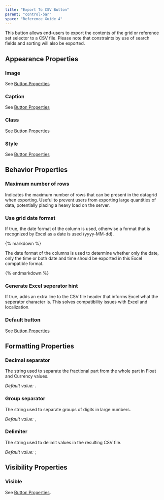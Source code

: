 ```yaml
---
title: "Export To CSV Button"
parent: "control-bar"
space: "Reference Guide 4"
---
```

This button allows end-users to export the contents of the grid or reference set selector to a CSV file. Please note that constraints by use of search fields and sorting will also be exported.

## Appearance Properties

### Image

See [Button Properties](button-properties)

### Caption

See [Button Properties](button-properties)

### Class

See [Button Properties](button-properties)

### Style

See [Button Properties](button-properties)

## Behavior Properties

### Maximum number of rows

Indicates the maximum number of rows that can be present in the datagrid when exporting. Useful to prevent users from exporting large quantities of data, potentially placing a heavy load on the server.

### Use grid date format

If true, the date format of the column is used, otherwise a format that is recognized by Excel as a date is used (yyyy-MM-dd).

<div class="alert alert-info">{% markdown %}

The date format of the columns is used to determine whether only the date, only the time or both date and time should be exported in this Excel compatible format.

{% endmarkdown %}</div>

### Generate Excel seperator hint

If true, adds an extra line to the CSV file header that informs Excel what the seperator character is. This solves compatibility issues with Excel and localization.

### Default button

See [Button Properties](button-properties)

## Formatting Properties

### Decimal separator

The string used to separate the fractional part from the whole part in Float and Currency values.

_Default value:_ .

### Group separator

The string used to separate groups of digits in large numbers.

_Default value:_ ,

### Delimiter

The string used to delimit values in the resulting CSV file.

_Default value:_ ;

## Visibility Properties

### Visible

See [Button Properties](button-properties).
